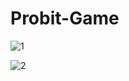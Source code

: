 # Probit-Game

![1](https://user-images.githubusercontent.com/63592509/132858744-ca8a5338-525b-490e-8a72-f2a733d8cc87.png)


![2](https://user-images.githubusercontent.com/63592509/132858819-95a08d9b-132d-40c4-8184-42050397da93.png)


